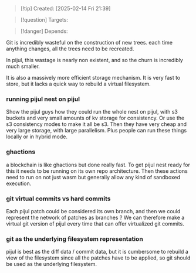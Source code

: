 
>[!tip] Created: [2025-02-14 Fri 21:39]

>[!question] Targets: 

>[!danger] Depends: 

Git is incredibly wasteful on the construction of new trees.
each time anything changes, all the trees need to be recreated.

In pijul, this wastage is nearly non existent, and so the churn is incredibly much smaller.

It is also a massively more efficient storage mechanism.  It is very fast to store, but it lacks a quick way to rebuild a virtual filesystem.

### running pijul nest on pijul
Show the pijul guys how they could run the whole nest on pijul, with s3 buckets and very small amounts of kv storage for consistency.  Or use the s3 consistency modes to make it all be s3.  Then they have very cheap and very large storage, with large parallelism.  Plus people can run these things locally or in hybrid mode.

### ghactions
a blockchain is like ghactions but done really fast.  To get pijul nest ready for this it needs to be running on its own repo architecture.  Then these actions need to run on not just wasm but generally allow any kind of sandboxed execution.

### git virtual commits vs hard commits
Each pijul patch could be considered its own branch, and then we could represent the network of patches as branches ?
We can therefore make a virtual git version of pijul every time that can offer virtualized git commits.

### git as the underlying filesystem representation
pijul is best as the diff data / commit data, but it is cumbersome to rebuild a view of the filesystem since all the patches have to be applied, so git should be used as the underlying filesystem.